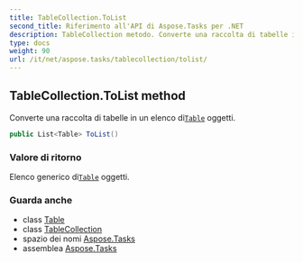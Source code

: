 ```yaml
---
title: TableCollection.ToList
second_title: Riferimento all'API di Aspose.Tasks per .NET
description: TableCollection metodo. Converte una raccolta di tabelle in un elenco diTable oggetti.
type: docs
weight: 90
url: /it/net/aspose.tasks/tablecollection/tolist/
---
```

## TableCollection.ToList method

Converte una raccolta di tabelle in un elenco di[`Table`](../../table/) oggetti.

```csharp
public List<Table> ToList()
```

### Valore di ritorno

Elenco generico di[`Table`](../../table/) oggetti.

### Guarda anche

* class [Table](../../table/)
* class [TableCollection](../)
* spazio dei nomi [Aspose.Tasks](../../tablecollection/)
* assemblea [Aspose.Tasks](../../../)


